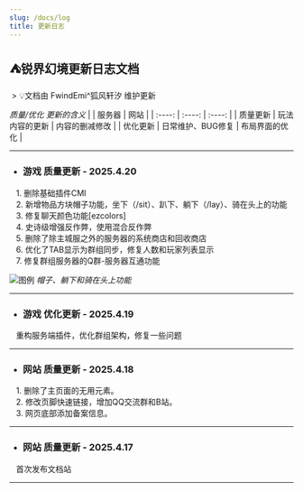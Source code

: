 ```yaml
---
slug: /docs/log
title: 更新日志
---
```

  
  
## ⛺锐界幻境更新日志文档
&nbsp;> :bulb:文档由 FwindEmi^狐风轩汐 维护更新  

*质量/优化 更新的含义*
|             |     服务器       |      网站        |
|    :----:   |      :----:      |      :----:      |
| 质量更新     |   玩法内容的更新  |  内容的删减修改   |
| 优化更新     | 日常维护、BUG修复 |  布局界面的优化   |

***

- ### 游戏 **质量**更新 - 2025.4.20  
&nbsp;&nbsp;&nbsp;1. 删除基础插件CMI  
&nbsp;&nbsp;&nbsp;2. 新增物品方块帽子功能，坐下（/sit）、趴下、躺下（/lay）、骑在头上的功能  
&nbsp;&nbsp;&nbsp;3. 修复聊天颜色功能[ezcolors]  
&nbsp;&nbsp;&nbsp;4. 史诗级增强反作弊，使用混合反作弊  
&nbsp;&nbsp;&nbsp;5. 删除了除主城服之外的服务器的系统商店和回收商店  
&nbsp;&nbsp;&nbsp;6. 优化了TAB显示为群组同步，修复人数和玩家列表显示  
&nbsp;&nbsp;&nbsp;7. 修复群组服务器的Q群-服务器互通功能

![图例](/img/server-log/lay-sit.png "锐界幻境")
*帽子、躺下和骑在头上功能*
***
- ### 游戏 **优化**更新 - 2025.4.19  
&nbsp;&nbsp;&nbsp;重构服务端插件，优化群组架构，修复一些问题  
***
- ### 网站 **质量**更新 - 2025.4.18  
&nbsp;&nbsp;&nbsp;1. 删除了主页面的无用元素。  
&nbsp;&nbsp;&nbsp;2. 修改页脚快速链接，增加QQ交流群和B站。  
&nbsp;&nbsp;&nbsp;3. 网页底部添加备案信息。  
***
- ### 网站 **质量**更新 - 2025.4.17  
&nbsp;&nbsp;&nbsp;首次发布文档站  
***
